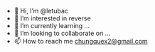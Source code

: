 - 👋 Hi, I’m @letubac
- 👀 I’m interested in reverse
- 🌱 I’m currently learning ...
- 💞️ I’m looking to collaborate on ...
- 📫 How to reach me chungquex2@gmail.com

<!---
letubac/letubac is a ✨ special ✨ repository because its `README.md` (this file) appears on your GitHub profile.
You can click the Preview link to take a look at your changes.
--->
